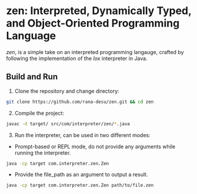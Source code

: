 # zen: Interpreted, Dynamically Typed, and Object-Oriented Programming Language

*zen*, is a simple take on an interpreted programming langauge, crafted by following the implementation of the *lox* interpreter in Java.

## Build and Run
1. Clone the repository and change directory: 
```bash
git clone https://github.com/rana-desu/zen.git && cd zen
```

2. Compile the project:
```bash
javac -d target/ src/com/interpreter/zen/*.java
```

3. Run the interpreter, can be used in two different modes:
- Prompt-based or REPL mode, do not provide any arguments while running the interpreter.
```bash
java -cp target com.interpreter.zen.Zen
```
- Provide the file_path as an argument to output a result.
```bash
java -cp target com.interpreter.zen.Zen path/to/file.zen
```
